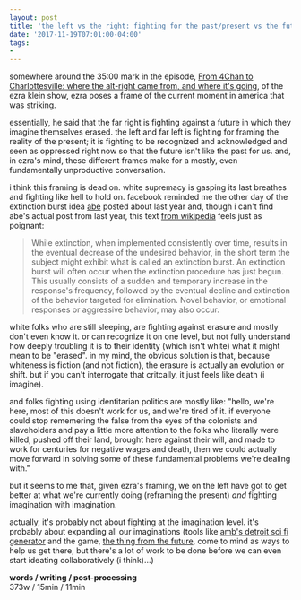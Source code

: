 ```yaml
---
layout: post
title: 'the left vs the right: fighting for the past/present vs the future'
date: '2017-11-19T07:01:00-04:00'
tags:
- 
--- 
```


somewhere around the 35:00 mark in the episode, [From 4Chan to Charlottesville: where the alt-right came from, and where it's going](https://player.fm/series/the-ezra-klein-show/from-4chan-to-charlottesville-where-the-alt-right-came-from-and-where-its-going), of the ezra klein show, ezra poses a frame of the current moment in america that was striking. 

essentially, he said that the far right is fighting against a future in which they imagine themselves erased. the left and far left is fighting for framing the reality of the present; it is fighting to be recognized and acknowledged and seen as oppressed right now so that the future isn't like the past for us. and, in ezra's mind, these different frames make for a mostly, even fundamentally unproductive conversation. 

i think this framing is dead on. white supremacy is gasping its last breathes and fighting like hell to hold on. facebook reminded me the other day of the extinction burst idea [abe](http://www.risksomething.org/about.html) posted about last year and, though i can't find abe's actual post from last year, this text [from wikipedia](https://en.wikipedia.org/wiki/Extinction_(psychology)#Burst) feels just as poignant: 

> While extinction, when implemented consistently over time, results in the eventual decrease of the undesired behavior, in the short term the subject might exhibit what is called an extinction burst. An extinction burst will often occur when the extinction procedure has just begun. This usually consists of a sudden and temporary increase in the response's frequency, followed by the eventual decline and extinction of the behavior targeted for elimination. Novel behavior, or emotional responses or aggressive behavior, may also occur.

white folks who are still sleeping, are fighting against erasure and mostly don't even know it. or can recognize it on one level, but not fully understand how deeply troubling it is to their identity (which isn't white) what it might mean to be "erased". in my mind, the obvious solution is that, because whiteness is fiction (and not fiction), the erasure is actually an evolution or shift. but if you can't interrogate that critcally, it just feels like death (i imagine). 

and folks fighting using identitarian politics are mostly like: "hello, we're here, most of this doesn't work for us, and we're tired of it. if everyone could stop rememering the false from the eyes of the colonists and slaveholders and pay a little more attention to the folks who literally were killed, pushed off their land, brought here against their will, and made to work for centuries for negative wages and death, then we could actually move forward in solving some of these fundamental problems we're dealing with." 

but it seems to me that, given ezra's framing, we on the left have got to get better at what we're currently doing (reframing the present) *and* fighting imagination with imagination. 

actually, it's probably not about fighting at the imagination level. it's probably about expanding all our imaginations (tools like [amb's detroit sci fi generator](https://detroitscifigenerator.wordpress.com/) and the game, [the thing from the future](http://situationlab.org/project/the-thing-from-the-future/), come to mind as ways to help us get there, but there's a lot of work to be done before we can even start ideating collaboratively (i think)...) 

<!-- hyperlink bank -->


<!-- &#042; = asterisk -->
<!-- &#039; = single quote '-->

**words / writing / post-processing**  
373w / 15min / 11min